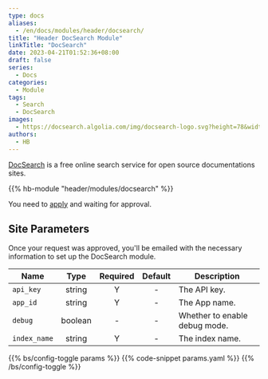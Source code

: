 ```yaml
---
type: docs
aliases:
  - /en/docs/modules/header/docsearch/
title: "Header DocSearch Module"
linkTitle: "DocSearch"
date: 2023-04-21T01:52:36+08:00
draft: false
series:
  - Docs
categories:
  - Module
tags:
  - Search
  - DocSearch
images:
  - https://docsearch.algolia.com/img/docsearch-logo.svg?height=78&width=476
authors:
  - HB
---
```


[DocSearch](https://docsearch.algolia.com/) is a free online search service for open source documentations sites.

<!--more-->

{{% hb-module "header/modules/docsearch" %}}

You need to [apply](https://docsearch.algolia.com/apply/) and waiting for approval.

## Site Parameters

Once your request was approved, you'll be emailed with the necessary information to set up the DocSearch module.

| Name         |  Type   | Required | Default | Description                   |
| ------------ | :-----: | :------: | :-----: | ----------------------------- |
| `api_key`    | string  |    Y     |    -    | The API key.                  |
| `app_id`     | string  |    Y     |    -    | The App name.                 |
| `debug`      | boolean |    -     |    -    | Whether to enable debug mode. |
| `index_name` | string  |    Y     |    -    | The index name.               |

{{% bs/config-toggle params %}}
{{% code-snippet params.yaml %}}
{{% /bs/config-toggle %}}

